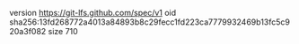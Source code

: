 version https://git-lfs.github.com/spec/v1
oid sha256:13fd268772a4013a84893b8c29fecc1fd223ca7779932469b13fc5c920a3f082
size 710
